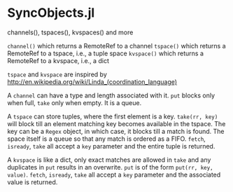 SyncObjects.jl
==============

channels(), tspaces(), kvspaces() and more

`channel()` which returns a RemoteRef to a channel
`tspace()` which returns a RemoteRef to a tspace, i.e., a tuple space
`kvspace()` which returns a RemoteRef to a kvspace, i.e., a dict

`tspace` and `kvspace` are inspired by http://en.wikipedia.org/wiki/Linda_(coordination_language)

A `channel` can have a type and length associated with it. `put` blocks only when full, `take` only when empty. It is a queue.

A `tspace` can store tuples, where the first element is a key. 
`take(rr, key)` will block till an element matching key becomes available in the tspace. 
The key can be a `Regex` object, in which case, it blocks till a match is found. 
The space itself is a queue so that any match is ordered as a FIFO. 
`fetch`, `isready`, `take` all accept a `key` parameter and the entire tuple is returned.

A `kvspace` is like a dict, only exact matches are allowed in `take` and any duplicates in `put` results in an overwrite. 
`put` is of the form `put(rr, key, value)`. 
`fetch`, `isready`, `take` all accept a `key` parameter and the associated value is returned.

